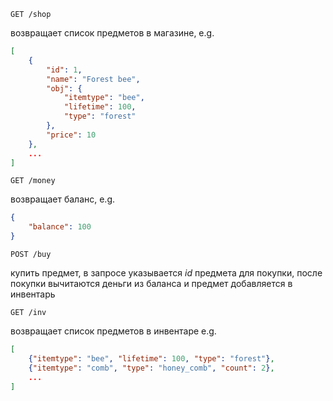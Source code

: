 `GET /shop`

возвращает список предметов в магазине, e.g.

```json
[
    {
        "id": 1,
        "name": "Forest bee",
        "obj": {
            "itemtype": "bee",
            "lifetime": 100,
            "type": "forest"
        },
        "price": 10
    },
    ...
]
```

`GET /money`

возвращает баланс, e.g.

```json
{
    "balance": 100
}
```

`POST /buy`

купить предмет, в запросе указывается $id$ предмета для покупки, после покупки вычитаются деньги из баланса и предмет добавляется в инвентарь

`GET /inv`

возвращает список предметов в инвентаре e.g.

```json
[
    {"itemtype": "bee", "lifetime": 100, "type": "forest"},
    {"itemtype": "comb", "type": "honey_comb", "count": 2},
    ...
]
```